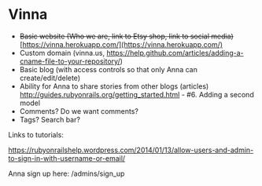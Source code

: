 Vinna
=====

* ~~Basic website (Who we are, link to Etsy shop, link to social media)~~ [https://vinna.herokuapp.com/](https://vinna.herokuapp.com/)
* Custom domain (vinna.us, https://help.github.com/articles/adding-a-cname-file-to-your-repository/)  
* Basic blog (with access controls so that only Anna can create/edit/delete)
* Ability for Anna to share stories from other blogs (articles) http://guides.rubyonrails.org/getting_started.html - #6. Adding a second model
* Comments? Do we want comments? 
* Tags? Search bar? 

Links to tutorials:

https://rubyonrailshelp.wordpress.com/2014/01/13/allow-users-and-admin-to-sign-in-with-username-or-email/

Anna sign up here: 
/admins/sign_up